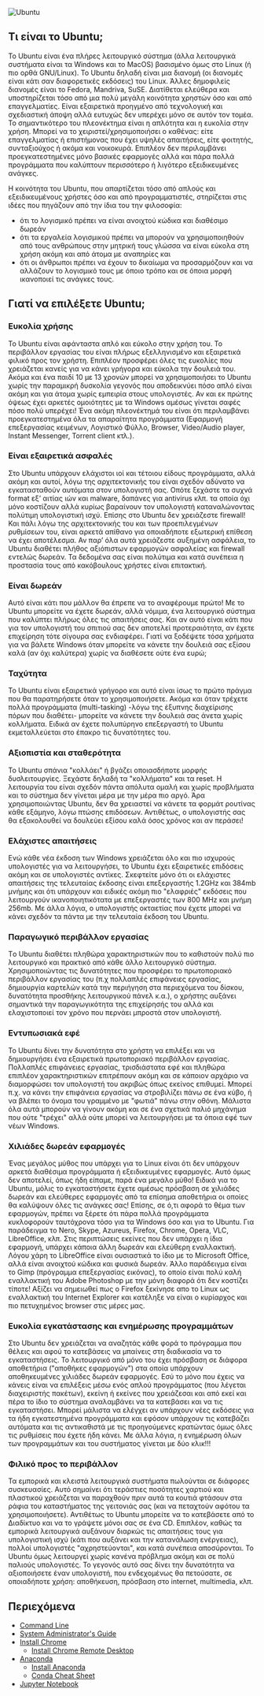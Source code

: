 ![Ubuntu](https://cdn.shortpixel.ai/spai/q_glossy+w_1082+h_1290+to_auto+ret_img/https://linuxiac.com/wp-content/uploads/2022/03/ubuntu-logo-header.png)

## Τι είναι το Ubuntu;

Το Ubuntu είναι ένα πλήρες λειτουργικό σύστημα (άλλα λειτουργικά συστήματα είναι τα Windows και το MacOS) βασισμένο όμως στο Linux (ή πιο ορθά GNU/Linux). Το Ubuntu δηλαδή είναι μια διανομή (οι διανομές είναι κάτι σαν διαφορετικές εκδόσεις) του Linux. Άλλες δημοφιλείς διανομές είναι το Fedora, Mandriva, SuSE. Διατίθεται ελεύθερα και υποστηρίζεται τόσο από μια πολύ μεγάλη κοινότητα χρηστών όσο και από επαγγελματίες. Είναι εξαιρετικά προηγμένο από τεχνολογική και σχεδιαστική άποψη αλλά ευτυχώς δεν υπερέχει μόνο σε αυτόν τον τομέα. Το σημαντικότερο του πλεονέκτημα είναι η απλότητα και η ευκολία στην χρήση. Μπορεί να το χειριστεί/χρησιμοποιήσει ο καθένας: είτε επαγγελματίας ή επιστήμονας που έχει υψηλές απαιτήσεις, είτε φοιτητής, συνταξιούχος ή ακόμα και νοικοκυρά.
Επιπλέον δεν περιλαμβάνει προεγκατεστημένες μόνο βασικές εφαρμογές αλλά και πάρα πολλά προγράμματα που καλύπτουν περισσότερο ή λιγότερο εξειδικευμένες ανάγκες.

Η κοινότητα του Ubuntu, που απαρτίζεται τόσο από απλούς και εξειδικευμένους χρήστες όσο και από προγραμματιστές, στηρίζεται στις ιδέες που πηγάζουν από την ίδια του την φιλοσοφία:

- ότι το λογισμικό πρέπει να είναι ανοιχτού κώδικα και διαθέσιμο δωρεάν
- ότι τα εργαλεία λογισμικού πρέπει να μπορούν να χρησιμοποιηθούν από τους ανθρώπους στην μητρική τους γλώσσα να είναι εύκολα στη χρήση ακόμη και από άτομα με αναπηρίες και
- ότι οι άνθρωποι πρέπει να έχουν το δικαίωμα να προσαρμόζουν και να αλλάζουν το λογισμικό τους με όποιο τρόπο και σε όποια μορφή ικανοποιεί τις ανάγκες τους.

## Γιατί να επιλέξετε Ubuntu;

### Ευκολία χρήσης

Το Ubuntu είναι αφάνταστα απλό και εύκολο στην χρήση του. Το περιβάλλον εργασίας του είναι πλήρως εξελληνισμένο και εξαιρετικά φιλικό προς τον χρήστη. Επιπλέον προσφέρει όλες τις ευκολίες που χρειάζεται κανείς για να κάνει γρήγορα και εύκολα την δουλειά του. Ακόμα και ένα παιδί 10 με 13 χρονών μπορεί να χρησιμοποιήσει το Ubuntu χωρίς την παραμικρή δυσκολία γεγονός που αποδεικνύει πόσο απλό είναι ακόμη και για άτομα χωρίς εμπειρία στους υπολογιστές. Αν και εκ πρώτης όψεως έχει αρκετές ομοιότητες με τα Windows αμέσως γίνεται σαφές πόσο πολύ υπερέχει! Ένα ακόμη πλεονέκτημά του είναι ότι περιλαμβάνει προεγκατεστημένα όλα τα απαραίτητα προγράμματα (Εφαρμογή επεξεργασίας κειμένων, Λογιστικό Φύλλο, Browser, Video/Audio player, Instant Messenger, Torrent client κτλ.).

### Είναι εξαιρετικά ασφαλές

Στο Ubuntu υπάρχουν ελάχιστοι ιοί και τέτοιου είδους προγράμματα, αλλά ακόμη και αυτοί, λόγω της αρχιτεκτονικής του είναι σχεδόν αδύνατο να εγκατασταθούν αυτόματα στον υπολογιστή σας. Οπότε ξεχάστε τα συχνά format εξ’ αιτίας ιών και malware, δαπάνες για antivirus κλπ. τα οποία όχι μόνο κοστίζουν αλλά κυρίως βαραίνουν τον υπολογιστή καταναλώνοντας πολύτιμη υπολογιστική ισχύ. Επίσης στο Ubuntu δεν χρειάζεστε firewall! Και πάλι λόγω της αρχιτεκτονικής του και των προεπιλεγμένων ρυθμίσεων του, είναι αρκετά απίθανο για οποιαδήποτε εξωτερική επίθεση να έχει αποτέλεσμα. Αν παρ’ όλα αυτά χρειάζεστε αυξημένη ασφάλεια, το Ubuntu διαθέτει πλήθος αξιόπιστων εφαρμογών ασφαλείας και firewall εντελώς δωρεάν. Τα δεδομένα σας είναι πολύτιμα και κατά συνέπεια η προστασία τους από κακόβουλους χρήστες είναι επιτακτική.

### Είναι δωρεάν

Αυτό είναι κάτι που μάλλον θα έπρεπε να το αναφέρουμε πρώτο! Με το Ubuntu μπορείτε να έχετε δωρεάν, αλλά νόμιμα, ένα λειτουργικό σύστημα που καλύπτει πλήρως όλες τις απαιτήσεις σας. Και αν αυτό είναι κάτι που για τον υπολογιστή του σπιτιού σας δεν αποτελεί προτεραιότητα, αν έχετε επιχείρηση τότε σίγουρα σας ενδιαφέρει. Γιατί να ξοδέψετε τόσα χρήματα για να βάλετε Windows όταν μπορείτε να κάνετε την δουλειά σας εξίσου καλά (αν όχι καλύτερα) χωρίς να διαθέσετε ούτε ένα ευρώ;

### Ταχύτητα

Το Ubuntu είναι εξαιρετικά γρήγορο και αυτό είναι ίσως το πρώτο πράγμα που θα παρατηρήσετε όταν το χρησιμοποιήσετε. Ακόμα και όταν τρέχετε πολλά προγράμματα (multi-tasking) -λόγω της έξυπνης διαχείρισης πόρων που διαθέτει- μπορείτε να κάνετε την δουλειά σας άνετα χωρίς κολλήματα. Ειδικά αν έχετε πολυπύρηνο επεξεργαστή το Ubuntu εκμεταλλεύεται στο έπακρο τις δυνατότητες του.

### Αξιοπιστία και σταθερότητα

To Ubuntu σπάνια "κολλάει" ή βγάζει οποιασδήποτε μορφής δυσλειτουργίες. Ξεχάστε δηλαδή τα "κολλήματα" και τα reset. Η λειτουργία του είναι σχεδόν πάντα απόλυτα ομαλή και χωρίς προβλήματα και το σύστημα δεν γίνεται μέρα με την μέρα πιο αργό. Άρα χρησιμοποιώντας Ubuntu, δεν θα χρειαστεί να κάνετε τα φορμάτ ρουτίνας κάθε εξάμηνο, λόγω πτώσης επιδόσεων. Αντιθέτως, ο υπολογιστής σας θα εξακολουθεί να δουλεύει εξίσου καλά όσος χρόνος και αν περάσει!

### Ελάχιστες απαιτήσεις

Ενώ κάθε νέα έκδοση των Windows χρειάζεται όλο και πιο ισχυρούς υπολογιστές για να λειτουργήσει, το Ubuntu έχει εξαιρετικές επιδόσεις ακόμη και σε υπολογιστές αντίκες. Σκεφτείτε μόνο ότι οι ελάχιστες απαιτήσεις της τελευταίας έκδοσης είναι επεξεργαστής 1.2GHz και 384mb μνήμης και ότι υπάρχουν και ειδικές ακόμη πιο "ελαφριές" εκδόσεις που λειτουργούν ικανοποιητικότατα με επεξεργαστές των 800 MHz και μνήμη 256mb. Με άλλα λόγια, ο υπολογιστής οκταετίας που έχετε μπορεί να κάνει σχεδόν τα πάντα με την τελευταία έκδοση του Ubuntu.

### Παραγωγικό περιβάλλον εργασίας

Tο Ubuntu διαθέτει πληθώρα χαρακτηριστικών που το καθιστούν πολύ πιο λειτουργικό και πρακτικό από κάθε άλλο λειτουργικό σύστημα. Χρησιμοποιώντας τις δυνατότητες που προσφέρει το πρωτοποριακό περιβάλλον εργασίας του (π.χ πολλαπλές επιφάνειες εργασίας, δημιουργία καρτελών κατά την περιήγηση στα περιεχόμενα του δίσκου, δυνατότητα προσθήκης λειτουργικού πάνελ κ.α.), ο χρήστης αυξάνει σημαντικά την παραγωγικότητα της επιχείρησής του αλλά και ελαχιστοποιεί τον χρόνο που περνάει μπροστά στον υπολογιστή.

### Εντυπωσιακά εφέ

Το Ubuntu δίνει την δυνατότητα στο χρήστη να επιλέξει και να δημιουργήσει ένα εξαιρετικά πρωτοποριακό περιβάλλον εργασίας. Πολλαπλές επιφάνειες εργασίας, τρισδιάστατα εφέ και πληθώρα επιπλέον χαρακτηριστικών επιτρέπουν ακόμη και σε κάποιον αρχάριο να διαμορφώσει τον υπολογιστή του ακριβώς όπως εκείνος επιθυμεί. Μπορεί π.χ. να κάνει την επιφάνεια εργασίας να στροβιλίζει πάνω σε ένα κύβο, ή να βλέπει το όνομα του γραμμένο με "φωτιά" πάνω στην οθόνη. Μάλιστα όλα αυτά μπορούν να γίνουν ακόμη και σε ένα σχετικά παλιό μηχάνημα που ούτε "τρέχει" αλλά ούτε μπορεί να λειτουργήσει με τα όποια εφέ των νέων Windows.

### Χιλιάδες δωρεάν εφαρμογές

Ένας μεγάλος μύθος που υπάρχει για το Linux είναι ότι δεν υπάρχουν αρκετά διαθέσιμα προγράμματα ή εξειδικευμένες εφαρμογές. Αυτό όμως δεν αποτελεί, όπως ήδη είπαμε, παρά ένα μεγάλο μύθο! Ειδικά για το Ubuntu, μόλις το εγκαταστήσετε έχετε αμέσως πρόσβαση σε χιλιάδες δωρεάν και ελεύθερες εφαρμογές από τα επίσημα αποθετήρια οι οποίες θα καλύψουν όλες τις ανάγκες σας! Επίσης, σε ό,τι αφορά το θέμα των εφαρμογών, πρέπει να ξέρετε ότι πάρα πολλά προγράμματα κυκλοφορούν ταυτόχρονα τόσο για τα Windows όσο και για το Ubuntu. Για παράδειγμα το Nero, Skype, Azureus, Firefox, Chrome, Opera, VLC, LibreOffice, κλπ. Στις περιπτώσεις εκείνες που δεν υπάρχει η ίδια εφαρμογή, υπάρχει κάποια άλλη δωρεάν και ελεύθερη εναλλακτική. Λόγου χάρη το LibreOffice είναι ουσιαστικά το ίδιο με το Microsoft Office, αλλά είναι ανοιχτού κώδικα και φυσικά δωρεάν. Άλλο παράδειγμα είναι το Gimp (πρόγραμμα επεξεργασίας εικόνας), το οποίο είναι πολύ καλή εναλλακτική του Adobe Photoshop με την μόνη διαφορά ότι δεν κοστίζει τίποτε! Αξίζει να σημειωθεί πως ο Firefox ξεκίνησε απο το Linux ως εναλλακτική του Internet Explorer και κατέληξε να είναι ο κυρίαρχος και πιο πετυχημένος browser στις μέρες μας.

### Ευκολία εγκατάστασης και ενημέρωσης προγραμμάτων

Στο Ubuntu δεν χρειάζεται να αναζητάς κάθε φορά το πρόγραμμα που θέλεις και αφού το κατεβάσεις να μπαίνεις στη διαδικασία να το εγκαταστήσεις. Το λειτουργικό από μόνο του έχει πρόσβαση σε διάφορα αποθετήρια ("αποθήκες εφαρμογών") στα οποία υπάρχουν αποθηκευμένες χιλιάδες δωρεάν εφαρμογές. Εσύ το μόνο που έχεις να κάνεις είναι να επιλέξεις μέσω ενός απλού προγράμματος (που λέγεται διαχειριστής πακέτων), εκείνη ή εκείνες που χρειάζεσαι και από εκεί και πέρα το ίδιο το σύστημα αναλαμβάνει να τα κατεβάσει και να τις εγκαταστήσει. Μπορεί μάλιστα να ελέγχει αν υπάρχουν νέες εκδόσεις για τα ήδη εγκατεστημένα προγράμματα και εφόσον υπάρχουν τις κατεβάζει αυτόματα και τις αντικαθιστά με τις προηγούμενες κρατώντας όμως όλες τις ρυθμίσεις που έχετε ήδη κάνει. Με άλλα λόγια, η ενημέρωση όλων των προγραμμάτων και του συστήματος γίνεται με δύο κλικ!!!

### Φιλικό προς το περιβάλλον

Τα εμπορικά και κλειστά λειτουργικά συστήματα πωλούνται σε διάφορες συσκευασίες. Αυτό σημαίνει ότι τεράστιες ποσότητες χαρτιού και πλαστικού χρειάζεται να παραχθούν πριν αυτά τα κουτιά φτάσουν στα ράφια του καταστήματος της γειτονιάς σας (και να πεταχτούν αφότου τα χρησιμοποιήσετε). Αντιθέτως το Ubuntu μπορείτε να το κατεβάσετε από το Διαδίκτυο και να το γράψετε μόνοι σας σε ένα CD. Επιπλέον, καθώς τα εμπορικά λειτουργικά αυξάνουν διαρκώς τις απαιτήσεις τους για υπολογιστική ισχύ (κάτι που αυξάνει και την κατανάλωση ενέργειας), πολλοί υπολογιστές "αχρηστεύονται", και κατά συνέπεια αποσύρονται. Το Ubuntu όμως λειτουργεί χωρίς κανένα πρόβλημα ακόμη και σε πολύ παλιούς υπολογιστές. Το γεγονός αυτό σας δίνει την δυνατότητα να αξιοποιήσετε έναν υπολογιστή, που ενδεχομένως θα πετούσατε, σε οποιαδήποτε χρήση: αποθήκευση, πρόσβαση στο internet, multimedia, κλπ.

## Περιεχόμενα

- [Command Line](command-line)
- [System Administrator's Guide](command-line/sa)
- [Install Chrome](chrome)
  - [Install Chrome Remote Desktop](chrome/chrome-remote-desktop)
- [Anaconda](anaconda)
  - [Install Anaconda](anaconda/installation)
  - [Conda Cheat Sheet](anaconda/conda)
- [Jupyter Notebook](jupyter)
